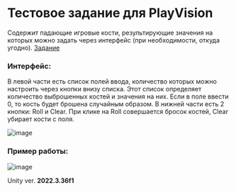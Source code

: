 # Тестовое задание для PlayVision 
Содержит падающие игровые кости, результирующие значения на которых можно задать через интерфейс (при необходимости, откуда угодно).
[Задание](https://playvision.notion.site/Unity-06482e0128b341c1a1c13db137357d21)

### Интерфейс:
В левой части есть список полей ввода, количество которых можно настроить через кнопки внизу списка. Этот список определяет количество выброшенных костей и значения на них. Если в поле ввести 0, то кость будет брошена случайным образом.
В нижней части есть 2 кнопки: Roll и Clear. При клике на Roll совершается бросок костей, Clear убирает кости с поля.

![image](https://github.com/max-fluff/RiggedDice/assets/48261468/8209d27f-682f-4710-a96d-52208aa9c796)
 
### Пример работы:
![image](https://github.com/max-fluff/RiggedDice/assets/48261468/fcc59085-d6ee-43b7-b7d8-7dee2b83efee)

Unity ver. **2022.3.36f1**
